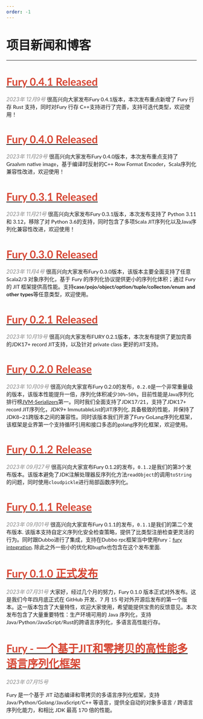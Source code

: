 ```yaml
---
order: -1
---
```

# <font size="6">项目新闻和博客</font>
------

# [<font color="#d74633" face="Lato,Roboto,Arial,sans-serif">Fury 0.4.1 Released</font>](/zh/blog/fury_0_4_1_release)

<font color="#888888">*2023年 12月9号*</font>
<font face="Lato,Roboto,Arial,sans-serif">
很高兴向大家发布Fury 0.4.1版本，本次发布重点新增了 Fury 行存 Rust 支持，同时对Fury 行存 C++支持进行了完善，支持可迭代类型，欢迎使用！
</font>

# [<font color="#d74633" face="Lato,Roboto,Arial,sans-serif">Fury 0.4.0 Released</font>](/zh/blog/fury_0_4_0_release)

<font color="#888888">*2023年 11月29号*</font>
<font face="Lato,Roboto,Arial,sans-serif">
很高兴向大家发布Fury 0.4.0版本，本次发布重点支持了 Graalvm native image，基于编译时反射的C++ Row Format Encoder，Scala序列化兼容性改进，欢迎使用！
</font>


# [<font color="#d74633" face="Lato,Roboto,Arial,sans-serif">Fury 0.3.1 Released</font>](/zh/blog/fury_0_3_1_release)

<font color="#888888">*2023年 11月21号*</font>
<font face="Lato,Roboto,Arial,sans-serif">
很高兴向大家发布Fury 0.3.1版本，本次发布支持了 Python 3.11 和 3.12，移除了对 Python 3.6的支持，同时包含了多项Scala JIT序列化以及Java序列化兼容性改进，欢迎使用！
</font>


# [<font color="#d74633" face="Lato,Roboto,Arial,sans-serif">Fury 0.3.0 Released</font>](/zh/blog/fury_0_3_0_release)

<font color="#888888">*2023年 11月4号*</font>
<font face="Lato,Roboto,Arial,sans-serif">
很高兴向大家发布Fury 0.3.0版本，该版本主要全面支持了任意 Scala2/3 对象序列化，基于 Fury 的序列化协议提供更小的序列化体积；通过 Fury 的 JIT 框架提供高性能。支持**case/pojo/object/option/tuple/collecton/enum and other types**等任意类型，欢迎使用。
</font>

# [<font color="#d74633" face="Lato,Roboto,Arial,sans-serif">Fury 0.2.1 Released</font>](/zh/blog/fury_0_2_1_release)

<font color="#888888">*2023年 10月19号*</font>
<font face="Lato,Roboto,Arial,sans-serif">
很高兴向大家发布FURY 0.2.1版本，本次发布提供了更加完善的JDK17+ record JIT支持，以及针对 private class 更好的JIT支持。
</font>

# [<font color="#d74633" face="Lato,Roboto,Arial,sans-serif">Fury 0.2.0 Release</font>](/zh/blog/fury_0_2_0_release)

<font color="#888888">*2023年 10月09号*</font>
<font face="Lato,Roboto,Arial,sans-serif">
很高兴向大家宣布Fury 0.2.0的发布，`0.2.0`是一个非常重量级的版本，该版本性能提升一倍，序列化体积减少`30%~50%`，目前性能是Java序列化排行榜[JVM-Serializers](https://github.com/eishay/jvm-serializers/wiki)第一。同时我们全面支持了JDK17/21，支持了JDK17+ record JIT序列化，JDK9+ ImmutableList的JIT序列化, 具备极致的性能，并保持了JDK8~21跨版本之间的兼容性。同时该版本我们开源了Fury GoLang序列化框架，该框架是业界第一个支持循环引用和接口多态的golang序列化框架，欢迎使用。

</font>

# [<font color="#d74633" face="Lato,Roboto,Arial,sans-serif">Fury 0.1.2 Release</font>](/zh/blog/fury_0_1_2_release)

<font color="#888888">*2023年 09月27号*</font>
<font face="Lato,Roboto,Arial,sans-serif">
很高兴向大家宣布Fury 0.1.2的发布，`0.1.2`是我们的第3个发布版本。该版本避免了JDK注解处理器反序列化方法`readObject`的调用`toString`的问题，同时使用`cloudpickle`进行局部函数序列化。
</font>


# [<font color="#d74633" face="Lato,Roboto,Arial,sans-serif">Fury 0.1.1 Release</font>](/zh/blog/fury_0_1_1_release)

<font color="#888888">*2023年 09月01号*</font>
<font face="Lato,Roboto,Arial,sans-serif">
很高兴向大家宣布Fury 0.1.1的发布，`0.1.1`是我们的第二个发布版本. 该版本支持自定义序列化安全检查策略，提供了比类型注册检查更灵活的行为。同时跟Dubbo进行了集成，支持在Dubbo rpc框架当中使用fury：[fury integration](https://github.com/fury-project/dubbo-serialization-fury/releases/tag/v0.1.1). 除此之外一些小的优化和bugfix也包含在这个发布里面.
</font>

# [<font color="#d74633" face="Lato,Roboto,Arial,sans-serif">Fury 0.1.0 正式发布</font>](/zh/blog/fury_0_1_0_release)

<font color="#888888">*2023年 07月31号*</font>
<font face="Lato,Roboto,Arial,sans-serif">
大家好，经过几个月的努力，Fury 0.1.0 版本正式对外发布。这是我们今年四月底正式在 GitHub 开发、7 月 15 号对外开源后发布的第一个版本。这一版本包含了大量特性，欢迎大家使用，希望能提供宝贵的反馈意见。本次发布包含了大量重要特性：生产环境可用的 Java 序列化，支持Java/Python/JavaScript/Rust的跨语言序列化，多语言高性能行存。
</font>

# [<font color="#d74633" face="Lato,Roboto,Arial,sans-serif">Fury - 一个基于JIT和零拷贝的高性能多语言序列化框架</font>](/zh/blog/fury_blazing_fast_multiple_language_serialization_framework)

<font color="#888888">*2023年 07月15号*</font>

<font face="Lato,Roboto,Arial,sans-serif">
Fury 是一个基于 JIT 动态编译和零拷贝的多语言序列化框架，支持 Java/Python/Golang/JavaScript/C++ 等语言，提供全自动的对象多语言 / 跨语言序列化能力，和相比 JDK 最高 170 倍的性能。
</font>


<br />
<br />
<br />

